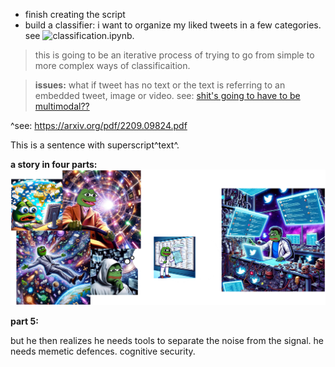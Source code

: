 - finish creating the script 
- build a classifier: i want to organize my liked tweets in a few categories. see ![classification.ipynb](./classification.ipynb). 
> this is going to be an iterative process of trying to go from simple to more complex ways of classificaition. <br/>

> __issues:__ what if tweet has no text or the text is referring to an embedded tweet, image or video. see: [shit's going to have to be multimodal??](https://twitter.com/mayfer/status/1704989552459579398)

^see: https://arxiv.org/pdf/2209.09824.pdf

This is a sentence with superscript^text^.


__a story in four parts:__
![a story in 4 parts](./for_cherished_client.png)


__part 5:__

but he then realizes he needs tools to separate the noise from the signal. he needs memetic defences. cognitive security. 